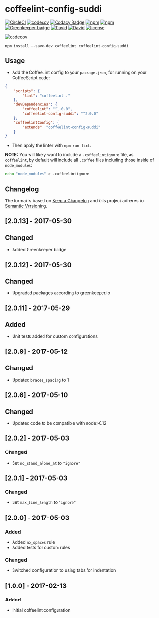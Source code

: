 # coffeelint-config-suddi

[![CircleCI](https://img.shields.io/circleci/project/suddi/coffeelint-config-suddi.svg)](https://circleci.com/gh/suddi/coffeelint-config-suddi)
[![codecov](https://codecov.io/gh/suddi/coffeelint-config-suddi/branch/master/graph/badge.svg)](https://codecov.io/gh/suddi/coffeelint-config-suddi)
[![Codacy Badge](https://api.codacy.com/project/badge/Grade/f3cbca070bbd4488b579748680348c28)](https://www.codacy.com/app/suddir/coffeelint-config-suddi)
[![npm](https://img.shields.io/npm/v/coffeelint-config-suddi.svg)](https://www.npmjs.com/package/coffeelint-config-suddi)
[![npm](https://img.shields.io/npm/dt/coffeelint-config-suddi.svg)](https://www.npmjs.com/package/coffeelint-config-suddi)
[![Greenkeeper badge](https://badges.greenkeeper.io/suddi/coffeelint-config-suddi.svg)](https://greenkeeper.io/)
[![David](https://img.shields.io/david/suddi/coffeelint-config-suddi.svg)](https://david-dm.org/suddi/coffeelint-config-suddi)
[![David](https://img.shields.io/david/dev/suddi/coffeelint-config-suddi.svg)](https://david-dm.org/suddi/coffeelint-config-suddi?type=dev)
[![license](https://img.shields.io/github/license/suddi/coffeelint-config-suddi.svg)](https://raw.githubusercontent.com/suddi/coffeelint-config-suddi/master/LICENSE)

[![codecov](https://codecov.io/gh/suddi/coffeelint-config-suddi/branch/master/graphs/commits.svg)](https://codecov.io/gh/suddi/coffeelint-config-suddi)

````
npm install --save-dev coffeelint coffeelint-config-suddi
````

## Usage

- Add the CoffeeLint config to your `package.json`, for running on your CoffeeScript code:

```json
{
	"scripts": {
		"lint": "coffeelint ."
	},
	"devDependencies": {
		"coffeelint": "^1.0.0",
		"coffeelint-config-suddi": "^2.0.0"
	},
	"coffeelintConfig": {
		"extends": "coffeelint-config-suddi"
	}
}
```

- Then apply the linter with `npm run lint`.

**NOTE:** You will likely want to include a `.coffeelintignore` file, as `coffeelint`, by default will include all `.coffee` files including those inside of `node_modules`:

````sh
echo "node_modules" > .coffeelintignore
````

## Changelog

The format is based on [Keep a Changelog](http://keepachangelog.com/)
and this project adheres to [Semantic Versioning](http://semver.org/).

## [2.0.13] - 2017-05-30
## Changed
- Added Greenkeeper badge

## [2.0.12] - 2017-05-30
## Changed
- Upgraded packages according to greenkeeper.io

## [2.0.11] - 2017-05-29
## Added
- Unit tests added for custom configurations

## [2.0.9] - 2017-05-12
## Changed
- Updated `braces_spacing` to 1

## [2.0.6] - 2017-05-10
## Changed
- Updated code to be compatible with node>0.12

## [2.0.2] - 2017-05-03
### Changed
- Set `no_stand_alone_at` to `"ignore"`

## [2.0.1] - 2017-05-03
### Changed
- Set `max_line_length` to `"ignore"`

## [2.0.0] - 2017-05-03
### Added
- Added `no_spaces` rule
- Added tests for custom rules

### Changed
- Switched configuration to using tabs for indentation

## [1.0.0] - 2017-02-13
### Added
- Initial coffeelint configuration
